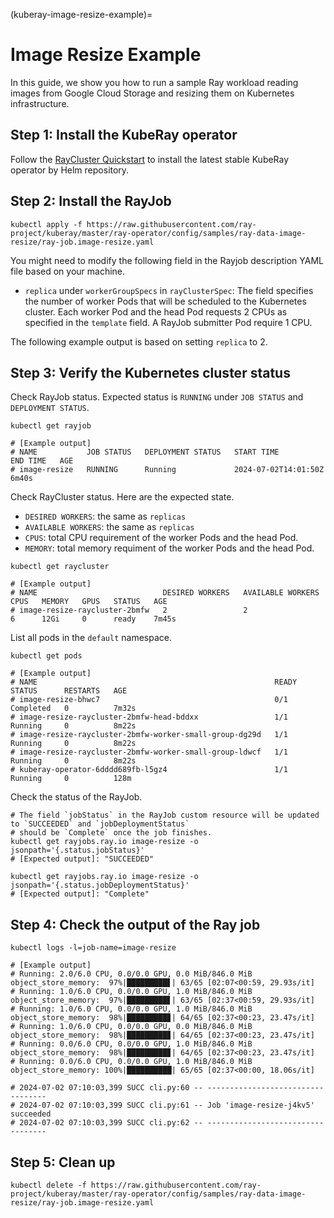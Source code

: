 (kuberay-image-resize-example)=

# Image Resize Example

In this guide, we show you how to run a sample Ray workload reading images from Google Cloud Storage and resizing them on Kubernetes infrastructure.

## Step 1: Install the KubeRay operator

Follow the [RayCluster Quickstart](kuberay-operator-deploy) to install the latest stable KubeRay operator by Helm repository.

## Step 2: Install the RayJob

```shell
kubectl apply -f https://raw.githubusercontent.com/ray-project/kuberay/master/ray-operator/config/samples/ray-data-image-resize/ray-job.image-resize.yaml
```

You might need to modify the following field in the Rayjob description YAML file based on your machine. 
* `replica` under `workerGroupSpecs` in `rayClusterSpec`: The field specifies the number of worker Pods that will be scheduled to the Kubernetes cluster. Each worker Pod and the head Pod requests 2 CPUs as specified in the `template` field. A RayJob submitter Pod require 1 CPU.

The following example output is based on setting `replica` to 2.

## Step 3: Verify the Kubernetes cluster status

Check RayJob status. Expected status is `RUNNING` under `JOB STATUS` and `DEPLOYMENT STATUS`.

```shell
kubectl get rayjob

# [Example output]
# NAME           JOB STATUS   DEPLOYMENT STATUS   START TIME             END TIME   AGE
# image-resize   RUNNING      Running             2024-07-02T14:01:50Z              6m40s
```

Check RayCluster status. Here are the expected state.
* `DESIRED WORKERS`: the same as `replicas`
* `AVAILABLE WORKERS`: the same as `replicas`
* `CPUS`: total CPU requirement of the worker Pods and the head Pod.
* `MEMORY`: total memory requiment of the worker Pods and the head Pod.

```shell
kubectl get raycluster

# [Example output]
# NAME                            DESIRED WORKERS   AVAILABLE WORKERS   CPUS   MEMORY   GPUS   STATUS   AGE
# image-resize-raycluster-2bmfw   2                 2                   6      12Gi     0      ready    7m45s
```

List all pods in the `default` namespace.

```shell
kubectl get pods

# [Example output]
# NAME                                                     READY   STATUS      RESTARTS   AGE
# image-resize-bhwc7                                       0/1     Completed   0          7m32s
# image-resize-raycluster-2bmfw-head-bddxx                 1/1     Running     0          8m22s
# image-resize-raycluster-2bmfw-worker-small-group-dg29d   1/1     Running     0          8m22s
# image-resize-raycluster-2bmfw-worker-small-group-ldwcf   1/1     Running     0          8m22s
# kuberay-operator-6dddd689fb-l5gz4                        1/1     Running     0          128m
```

Check the status of the RayJob.

```shell
# The field `jobStatus` in the RayJob custom resource will be updated to `SUCCEEDED` and `jobDeploymentStatus`
# should be `Complete` once the job finishes.
kubectl get rayjobs.ray.io image-resize -o jsonpath='{.status.jobStatus}'
# [Expected output]: "SUCCEEDED"

kubectl get rayjobs.ray.io image-resize -o jsonpath='{.status.jobDeploymentStatus}'
# [Expected output]: "Complete"
```

## Step 4: Check the output of the Ray job

```shell
kubectl logs -l=job-name=image-resize

# [Example output]
# Running: 2.0/6.0 CPU, 0.0/0.0 GPU, 0.0 MiB/846.0 MiB object_store_memory:  97%|█████████▋| 63/65 [02:07<00:59, 29.93s/it]
# Running: 1.0/6.0 CPU, 0.0/0.0 GPU, 1.0 MiB/846.0 MiB object_store_memory:  97%|█████████▋| 63/65 [02:37<00:59, 29.93s/it]
# Running: 1.0/6.0 CPU, 0.0/0.0 GPU, 1.0 MiB/846.0 MiB object_store_memory:  98%|█████████▊| 64/65 [02:37<00:23, 23.47s/it]
# Running: 1.0/6.0 CPU, 0.0/0.0 GPU, 0.0 MiB/846.0 MiB object_store_memory:  98%|█████████▊| 64/65 [02:37<00:23, 23.47s/it]
# Running: 0.0/6.0 CPU, 0.0/0.0 GPU, 1.0 MiB/846.0 MiB object_store_memory:  98%|█████████▊| 64/65 [02:37<00:23, 23.47s/it]
# Running: 0.0/6.0 CPU, 0.0/0.0 GPU, 1.0 MiB/846.0 MiB object_store_memory: 100%|██████████| 65/65 [02:37<00:00, 18.06s/it]
                                                                                                                         
# 2024-07-02 07:10:03,399 SUCC cli.py:60 -- ----------------------------------
# 2024-07-02 07:10:03,399 SUCC cli.py:61 -- Job 'image-resize-j4kv5' succeeded
# 2024-07-02 07:10:03,399 SUCC cli.py:62 -- ----------------------------------
```

## Step 5: Clean up

```shell
kubectl delete -f https://raw.githubusercontent.com/ray-project/kuberay/master/ray-operator/config/samples/ray-data-image-resize/ray-job.image-resize.yaml
```
